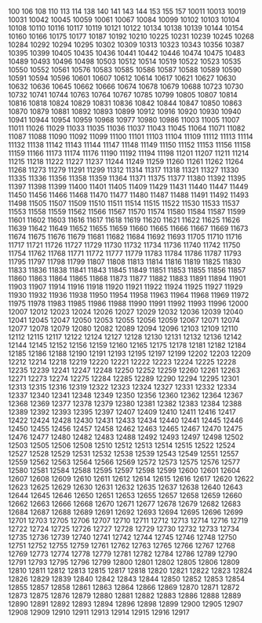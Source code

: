 100 106 108 110 113 114 138 140 141 143 144 153 155 157 10011 10013 10019 10031 10042 10045 10059 10061 10067 10084 10099 10102 10103 10104 10108 10110 10116 10117 10119 10121 10122 10134 10138 10139 10144 10154 10160 10166 10175 10177 10187 10192 10210 10225 10231 10239 10245 10268 10284 10292 10294 10295 10302 10309 10313 10323 10343 10356 10387 10395 10399 10405 10435 10436 10441 10442 10446 10474 10475 10483 10489 10493 10496 10498 10503 10512 10514 10519 10522 10523 10535 10550 10552 10561 10576 10583 10585 10586 10587 10588 10589 10590 10591 10594 10596 10601 10607 10612 10614 10617 10621 10627 10630 10632 10636 10645 10662 10666 10674 10678 10679 10688 10723 10730 10732 10741 10744 10763 10764 10767 10785 10799 10805 10807 10814 10816 10818 10824 10829 10831 10836 10842 10844 10847 10850 10863 10870 10879 10881 10892 10893 10899 10912 10916 10920 10930 10940 10941 10944 10954 10959 10968 10977 10980 10986 11003 11005 11007 11011 11026 11029 11033 11035 11036 11037 11043 11045 11064 11071 11082 11087 11088 11090 11092 11099 11100 11101 11103 11104 11109 11112 11113 11114 11132 11138 11142 11143 11144 11147 11148 11149 11150 11152 11153 11156 11158 11159 11166 11173 11174 11176 11190 11192 11194 11198 11201 11207 11211 11214 11215 11218 11222 11227 11237 11244 11249 11259 11260 11261 11262 11264 11268 11273 11279 11291 11299 11312 11314 11317 11318 11321 11327 11330 11335 11336 11356 11358 11359 11364 11371 11375 11377 11380 11392 11395 11397 11398 11399 11400 11401 11405 11409 11429 11431 11440 11447 11449 11450 11456 11466 11468 11470 11477 11480 11487 11488 11491 11492 11493 11498 11505 11507 11509 11510 11511 11514 11515 11522 11530 11533 11537 11553 11558 11559 11562 11566 11567 11570 11574 11580 11584 11587 11599 11601 11602 11603 11616 11617 11618 11619 11620 11621 11622 11625 11626 11639 11642 11649 11652 11655 11659 11660 11665 11666 11667 11669 11673 11674 11675 11676 11679 11681 11682 11684 11692 11693 11705 11710 11716 11717 11721 11726 11727 11729 11730 11732 11734 11736 11740 11742 11750 11754 11762 11768 11771 11772 11777 11779 11783 11784 11786 11787 11793 11795 11797 11798 11799 11807 11808 11813 11814 11816 11819 11825 11830 11833 11836 11838 11841 11843 11845 11849 11851 11853 11855 11856 11857 11860 11863 11864 11865 11868 11873 11877 11882 11883 11891 11894 11901 11903 11907 11914 11916 11918 11920 11921 11922 11924 11925 11927 11929 11930 11932 11936 11938 11950 11954 11958 11963 11964 11968 11969 11972 11975 11978 11983 11985 11986 11988 11990 11991 11992 11993 11996 12000 12007 12012 12023 12024 12026 12027 12029 12032 12036 12039 12040 12041 12045 12047 12050 12053 12055 12056 12059 12067 12071 12074 12077 12078 12079 12080 12082 12089 12094 12096 12103 12109 12110 12112 12115 12117 12122 12124 12127 12128 12130 12131 12132 12136 12142 12144 12145 12152 12156 12159 12160 12165 12175 12178 12181 12182 12184 12185 12186 12188 12190 12191 12193 12195 12197 12199 12202 12203 12209 12212 12214 12218 12219 12220 12221 12222 12223 12224 12225 12228 12235 12239 12241 12247 12248 12250 12252 12259 12260 12261 12263 12271 12273 12274 12275 12284 12285 12289 12290 12294 12295 12301 12313 12315 12316 12319 12322 12323 12324 12327 12331 12332 12334 12337 12340 12341 12348 12349 12350 12356 12360 12362 12364 12367 12368 12369 12377 12378 12379 12380 12381 12382 12383 12384 12388 12389 12392 12393 12395 12397 12407 12409 12410 12411 12416 12417 12422 12424 12428 12430 12431 12433 12434 12440 12441 12445 12446 12450 12455 12456 12457 12458 12462 12463 12465 12467 12470 12475 12476 12477 12480 12482 12483 12488 12492 12493 12497 12498 12502 12503 12505 12506 12508 12510 12512 12513 12514 12515 12522 12524 12527 12528 12529 12531 12532 12538 12539 12543 12549 12551 12557 12559 12562 12563 12564 12566 12569 12572 12573 12575 12576 12577 12580 12581 12584 12588 12595 12597 12598 12599 12600 12601 12604 12607 12608 12609 12610 12611 12612 12614 12615 12616 12617 12620 12622 12623 12625 12629 12630 12631 12632 12635 12637 12638 12640 12643 12644 12645 12646 12650 12651 12653 12655 12657 12658 12659 12660 12662 12663 12666 12668 12670 12671 12677 12678 12679 12682 12683 12684 12687 12688 12689 12691 12692 12693 12694 12695 12696 12699 12701 12703 12705 12706 12707 12710 12711 12712 12713 12714 12716 12719 12722 12724 12725 12726 12727 12728 12729 12730 12732 12733 12734 12735 12736 12739 12740 12741 12742 12744 12745 12746 12748 12750 12751 12752 12755 12759 12761 12762 12763 12765 12766 12767 12768 12769 12773 12774 12778 12779 12781 12782 12784 12786 12789 12790 12791 12793 12795 12796 12799 12800 12801 12802 12805 12806 12809 12810 12811 12812 12813 12815 12817 12818 12820 12821 12822 12823 12824 12826 12829 12839 12840 12842 12843 12844 12850 12852 12853 12854 12855 12857 12858 12861 12863 12864 12866 12869 12870 12871 12872 12873 12875 12876 12879 12880 12881 12882 12883 12886 12888 12889 12890 12891 12892 12893 12894 12896 12898 12899 12900 12905 12907 12908 12909 12910 12911 12913 12914 12915 12916 12917